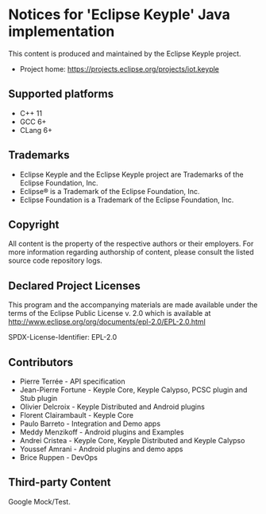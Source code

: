# Notices for 'Eclipse Keyple' Java implementation

This content is produced and maintained by the Eclipse Keyple project.

* Project home: https://projects.eclipse.org/projects/iot.keyple

## Supported platforms

* C++ 11
* GCC 6+
* CLang 6+

## Trademarks

* Eclipse Keyple and the Eclipse Keyple project are Trademarks of the Eclipse Foundation, Inc.
* Eclipse® is a Trademark of the Eclipse Foundation, Inc.
* Eclipse Foundation is a Trademark of the Eclipse Foundation, Inc.

## Copyright

All content is the property of the respective authors or their employers.
For more information regarding authorship of content, please consult the
listed source code repository logs.

## Declared Project Licenses

This program and the accompanying materials are made available under the terms
of the Eclipse Public License v. 2.0 which is available at
http://www.eclipse.org/org/documents/epl-2.0/EPL-2.0.html

SPDX-License-Identifier: EPL-2.0

## Contributors

* Pierre Terrée - API specification
* Jean-Pierre Fortune - Keyple Core, Keyple Calypso, PCSC plugin and Stub plugin
* Olivier Delcroix - Keyple Distributed and Android plugins
* Florent Clairambault - Keyple Core
* Paulo Barreto - Integration and Demo apps
* Meddy Menzikoff - Android plugins and Examples
* Andrei Cristea - Keyple Core, Keyple Distributed and Keyple Calypso
* Youssef Amrani - Android plugins and demo apps
* Brice Ruppen - DevOps

## Third-party Content

Google Mock/Test.
